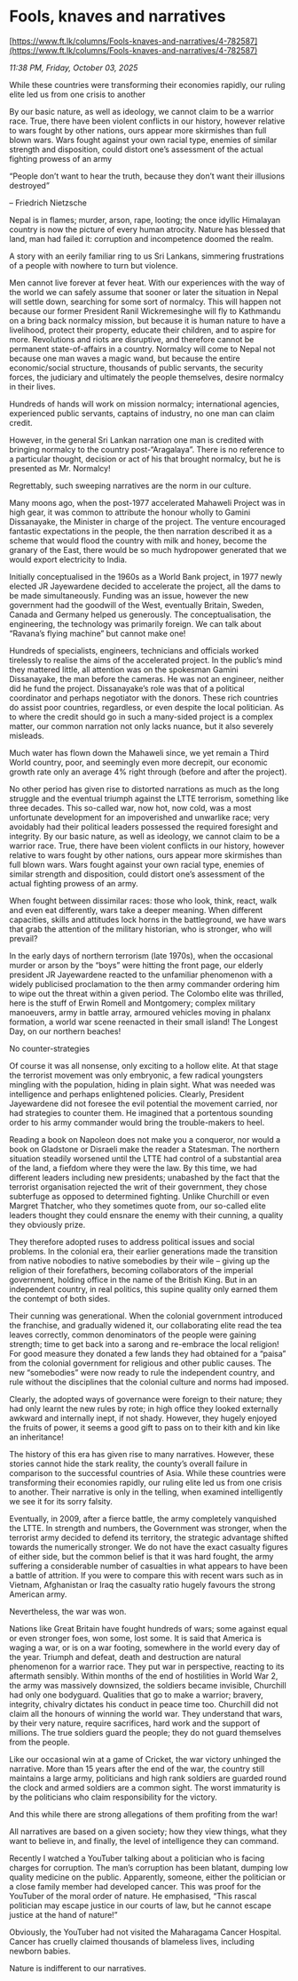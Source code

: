 # Fools, knaves and narratives

[https://www.ft.lk/columns/Fools-knaves-and-narratives/4-782587](https://www.ft.lk/columns/Fools-knaves-and-narratives/4-782587)

*11:38 PM, Friday, October 03, 2025*

While these countries were transforming their economies rapidly, our ruling elite led us from one crisis to another

By our basic nature, as well as ideology, we cannot claim to be a warrior race. True, there have been violent conflicts in our history, however relative to wars fought by other nations, ours appear more skirmishes than full blown wars. Wars fought against your own racial type, enemies of similar strength and disposition, could distort one’s assessment of the actual fighting prowess of an army

“People don’t want to hear the truth, because they don’t want their illusions destroyed”

– Friedrich Nietzsche

Nepal is in flames; murder, arson, rape, looting; the once idyllic Himalayan country is now the picture of every human atrocity. Nature has blessed that land, man had failed it: corruption and incompetence doomed the realm.

A story with an eerily familiar ring to us Sri Lankans, simmering frustrations of a people with nowhere to turn but violence.

Men cannot live forever at fever heat. With our experiences with the way of the world we can safely assume that sooner or later the situation in Nepal will settle down, searching for some sort of normalcy. This will happen not because our former President Ranil Wickremesinghe will fly to Kathmandu on a bring back normalcy mission, but because it is human nature to have a livelihood, protect their property, educate their children, and to aspire for more. Revolutions and riots are disruptive, and therefore cannot be permanent state-of-affairs in a country. Normalcy will come to Nepal not because one man waves a magic wand, but because the entire economic/social structure, thousands of public servants, the security forces, the judiciary and ultimately the people themselves, desire normalcy in their lives.

Hundreds of hands will work on mission normalcy; international agencies, experienced public servants, captains of industry, no one man can claim credit.

However, in the general Sri Lankan narration one man is credited with bringing normalcy to the country post-“Aragalaya”. There is no reference to a particular thought, decision or act of his that brought normalcy, but he is presented as Mr. Normalcy!

Regrettably, such sweeping narratives are the norm in our culture.

Many moons ago, when the post-1977 accelerated Mahaweli Project was in high gear, it was common to attribute the honour wholly to Gamini Dissanayake, the Minister in charge of the project. The venture encouraged fantastic expectations in the people, the then narration described it as a scheme that would flood the country with milk and honey, become the granary of the East, there would be so much hydropower generated that we would export electricity to India.

Initially conceptualised in the 1960s as a World Bank project, in 1977 newly elected JR Jayewardene decided to accelerate the project, all the dams to be made simultaneously. Funding was an issue, however the new government had the goodwill of the West, eventually Britain, Sweden, Canada and Germany helped us generously. The conceptualisation, the engineering, the technology was primarily foreign. We can talk about “Ravana’s flying machine” but cannot make one!

Hundreds of specialists, engineers, technicians and officials worked tirelessly to realise the aims of the accelerated project. In the public’s mind they mattered little, all attention was on the spokesman Gamini Dissanayake, the man before the cameras. He was not an engineer, neither did he fund the project. Dissanayake’s role was that of a political coordinator and perhaps negotiator with the donors. These rich countries do assist poor countries, regardless, or even despite the local politician. As to where the credit should go in such a many-sided project is a complex matter, our common narration not only lacks nuance, but it also severely misleads.

Much water has flown down the Mahaweli since, we yet remain a Third World country, poor, and seemingly even more decrepit, our economic growth rate only an average 4% right through (before and after the project).

No other period has given rise to distorted narrations as much as the long struggle and the eventual triumph against the LTTE terrorism, something like three decades. This so-called war, now hot, now cold, was a most unfortunate development for an impoverished and unwarlike race; very avoidably had their political leaders possessed the required foresight and integrity. By our basic nature, as well as ideology, we cannot claim to be a warrior race. True, there have been violent conflicts in our history, however relative to wars fought by other nations, ours appear more skirmishes than full blown wars. Wars fought against your own racial type, enemies of similar strength and disposition, could distort one’s assessment of the actual fighting prowess of an army.

When fought between dissimilar races: those who look, think, react, walk and even eat differently, wars take a deeper meaning. When different capacities, skills and attitudes lock horns in the battleground, we have wars that grab the attention of the military historian, who is stronger, who will prevail?

In the early days of northern terrorism (late 1970s), when the occasional murder or arson by the “boys” were hitting the front page, our elderly president JR Jayewardene reacted to the unfamiliar phenomenon with a widely publicised proclamation to the then army commander ordering him to wipe out the threat within a given period. The Colombo elite was thrilled, here is the stuff of Erwin Romell and Montgomery; complex military manoeuvers, army in battle array, armoured vehicles moving in phalanx formation, a world war scene reenacted in their small island! The Longest Day, on our northern beaches!

No counter-strategies

Of course it was all nonsense, only exciting to a hollow elite. At that stage the terrorist movement was only embryonic, a few radical youngsters mingling with the population, hiding in plain sight. What was needed was intelligence and perhaps enlightened policies. Clearly, President Jayewardene did not foresee the evil potential the movement carried, nor had strategies to counter them. He imagined that a portentous sounding order to his army commander would bring the trouble-makers to heel.

Reading a book on Napoleon does not make you a conqueror, nor would a book on Gladstone or Disraeli make the reader a Statesman. The northern situation steadily worsened until the LTTE had control of a substantial area of the land, a fiefdom where they were the law. By this time, we had different leaders including new presidents; unabashed by the fact that the terrorist organisation rejected the writ of their government, they chose subterfuge as opposed to determined fighting. Unlike Churchill or even Margret Thatcher, who they sometimes quote from, our so-called elite leaders thought they could ensnare the enemy with their cunning, a quality they obviously prize.

They therefore adopted ruses to address political issues and social problems. In the colonial era, their earlier generations made the transition from native nobodies to native somebodies by their wile – giving up the religion of their forefathers, becoming collaborators of the imperial government, holding office in the name of the British King. But in an independent country, in real politics, this supine quality only earned them the contempt of both sides.

Their cunning was generational. When the colonial government introduced the franchise, and gradually widened it, our collaborating elite read the tea leaves correctly, common denominators of the people were gaining strength; time to get back into a sarong and re-embrace the local religion! For good measure they donated a few lands they had obtained for a “paisa” from the colonial government for religious and other public causes. The new “somebodies” were now ready to rule the independent country, and rule without the disciplines that the colonial culture and norms had imposed.

Clearly, the adopted ways of governance were foreign to their nature; they had only learnt the new rules by rote; in high office they looked externally awkward and internally inept, if not shady. However, they hugely enjoyed the fruits of power, it seems a good gift to pass on to their kith and kin like an inheritance!

The history of this era has given rise to many narratives. However, these stories cannot hide the stark reality, the county’s overall failure in comparison to the successful countries of Asia. While these countries were transforming their economies rapidly, our ruling elite led us from one crisis to another. Their narrative is only in the telling, when examined intelligently we see it for its sorry falsity.

Eventually, in 2009, after a fierce battle, the army completely vanquished the LTTE. In strength and numbers, the Government was stronger, when the terrorist army decided to defend its territory, the strategic advantage shifted towards the numerically stronger. We do not have the exact casualty figures of either side, but the common belief is that it was hard fought, the army suffering a considerable number of casualties in what appears to have been a battle of attrition. If you were to compare this with recent wars such as in Vietnam, Afghanistan or Iraq the casualty ratio hugely favours the strong American army.

Nevertheless, the war was won.

Nations like Great Britain have fought hundreds of wars; some against equal or even stronger foes, won some, lost some. It is said that America is waging a war, or is on a war footing, somewhere in the world every day of the year. Triumph and defeat, death and destruction are natural phenomenon for a warrior race. They put war in perspective, reacting to its aftermath sensibly. Within months of the end of hostilities in World War 2, the army was massively downsized, the soldiers became invisible, Churchill had only one bodyguard. Qualities that go to make a warrior; bravery, integrity, chivalry dictates his conduct in peace time too. Churchill did not claim all the honours of winning the world war. They understand that wars, by their very nature, require sacrifices, hard work and the support of millions. The true soldiers guard the people; they do not guard themselves from the people.

Like our occasional win at a game of Cricket, the war victory unhinged the narrative. More than 15 years after the end of the war, the country still maintains a large army, politicians and high rank soldiers are guarded round the clock and armed soldiers are a common sight. The worst immaturity is by the politicians who claim responsibility for the victory.

And this while there are strong allegations of them profiting from the war!

All narratives are based on a given society; how they view things, what they want to believe in, and finally, the level of intelligence they can command.

Recently I watched a YouTuber talking about a politician who is facing charges for corruption. The man’s corruption has been blatant, dumping low quality medicine on the public. Apparently, someone, either the politician or a close family member had developed cancer. This was proof for the YouTuber of the moral order of nature. He emphasised, “This rascal politician may escape justice in our courts of law, but he cannot escape justice at the hand of nature!”

Obviously, the YouTuber had not visited the Maharagama Cancer Hospital. Cancer has cruelly claimed thousands of blameless lives, including newborn babies.

Nature is indifferent to our narratives.


